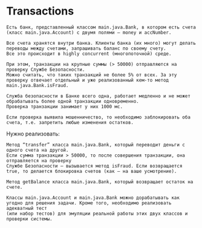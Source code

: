 # Transactions
    Есть банк, представленный классом main.java.Bank, в котором есть счета (класс main.java.Account) с двумя полями — money и accNumber.

    Все счета хранятся внутри банка. Клиенты банка (их много) могут делать переводы между счетами, запрашивать баланс по своему счету. 
    Все это происходит в highly concurrent (многопоточной) среде.

    При этом, транзакции на крупные суммы (> 50000) отправляются на проверку Службе Безопасности. 
    Можно считать, что таких транзакций не более 5% от всех. За эту проверку отвечает отдельный и уже реализованный кем-то метод main.java.Bank.isFraud.

    Служба безопасности в Банке всего одна, работает медленно и не может обрабатывать более одной транзакции одновременно. 
    Проверка транзакции занимает у них 1000 мс.

    Если проверка выявила мошенничество, то необходимо заблокировать оба счета, т.е. запретить любые изменения остатков.

Нужно реализовать:

    Метод “transfer” класса main.java.Bank, который переводит деньги с одного счета на другой. 
    Если сумма транзакции > 50000, то после совершения транзакции, она отправляется на проверку 
    Службе Безопасности – вызывается метод isFraud. Если возвращается true, то делается блокировка счетов (как – на ваше усмотрение).

    Метод getBalance класса main.java.Bank, который возвращает остаток на счете.

    Классы main.java.Account и main.java.Bank можно дорабатывать как угодно для решения задачи. Кроме того, необходимо реализовать адекватный тест 
    (или набор тестов) для эмуляции реальной работы этих двух классов и проверки системы.